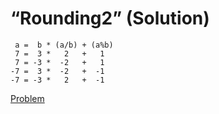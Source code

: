 # “Rounding2” (Solution)
```
 a =  b * (a/b) + (a%b)
 7 =  3 *   2   +   1
 7 = -3 *  -2   +   1
-7 =  3 *  -2   +  -1
-7 = -3 *   2   +  -1
```
[Problem](./Rounding2-Q.md)
